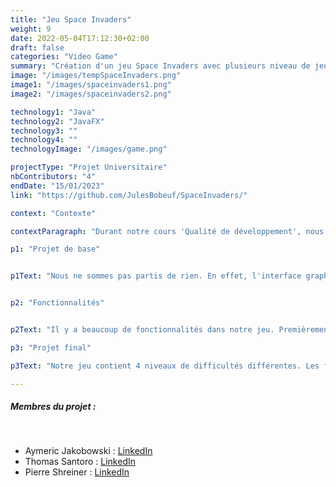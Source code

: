 ```yaml
---
title: "Jeu Space Invaders"
weight: 9
date: 2022-05-04T17:12:30+02:00
draft: false
categories: "Video Game"
summary: "Création d'un jeu Space Invaders avec plusieurs niveau de jeu en utilisant les patrons de conceptions."
image: "/images/tempSpaceInvaders.png"
image1: "/images/spaceinvaders1.png"
image2: "/images/spaceinvaders2.png"

technology1: "Java"
technology2: "JavaFX"
technology3: ""
technology4: ""
technologyImage: "/images/game.png"

projectType: "Projet Universitaire"
nbContributors: "4"
endDate: "15/01/2023"
link: "https://github.com/JulesBobeuf/SpaceInvaders/"

context: "Contexte"

contextParagraph: "Durant notre cours 'Qualité de développement', nous avions appris à développer proprement et efficacement. L'un des thèmes principaux était 'les patrons de conceptions', et quoi de mieux que de les implémenter dans un jeu vidéo ? "

p1: "Projet de base"


p1Text: "Nous ne sommes pas partis de rien. En effet, l'interface graphique était presque terminée ainsi que les classes de base et le controller. Nous devions cependant rajouter énormément de fonctionnalités, présente dans le jeu initial, ainsi que d'autre sortis de nos imaginations. Nous devions aussi apprendre les patrons de conceptions, mais aussi bien les implémenter."


p2: "Fonctionnalités"


p2Text: "Il y a beaucoup de fonctionnalités dans notre jeu. Premièrement, les aliens se déplacent de gauche à droite et changent de stratégie de mouvement de temps en temps. De plus, ils peuvent tirer de différentes manières si on leur en donne la possibilité. Quant au joueur, il peut tirer des balles normales ou puissantes qui font plus de dégâts. Dès qu'il se fait toucher par un alien, il sera invincible pendant quelques secondes. Il peut aussi placer des murs avec la flèche du haut ainsi que tirer des bombes avec la flèche du bas. Il doit ensuite tirer sur les bombes pour les enclencher. Enfin, il y a des bonus qui vont apparaître donnants de la vie supplémentaire au joueur."

p3: "Projet final"

p3Text: "Notre jeu contient 4 niveaux de difficultés différentes. Les fonctionnalités listées ci-dessus sont implémentées dans au moins un niveau. Le premier niveau est très facile alors que le dernier est presque impossible. Sur une note personnelle, j'ai adoré travailler sur ce projet, et je suis fier du résultat final. J'ai appris beaucoup grâce à ce jeu et je vais réutiliser ces connaissances très souvent."

---
```


##### Membres du projet :
&nbsp;
- Aymeric Jakobowski : [LinkedIn](https://www.linkedin.com/in/aymeric-jakobowski/)
- Thomas Santoro : [LinkedIn](https://www.linkedin.com/in/thomas-santoro/)
- Pierre Shreiner : [LinkedIn](https://www.linkedin.com/in/pierre-schreiner/)
